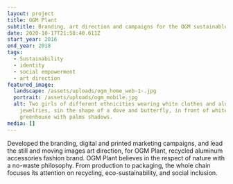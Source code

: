 ```yaml
---
layout: project
title: OGM Plant
subtitle: Branding, art direction and campaigns for the OGM sustainable ecosystems.
date: 2020-10-17T21:58:40.611Z
start_year: 2016
end_year: 2018
tags:
  - Sustainability
  - identity
  - social empowerment
  - art direction
featured_image:
  landscape: /assets/uploads/ogm_home_web-1-.jpg
  portrait: /assets/uploads/ogm_mobile.jpg
  alt: Two girls of different ethnicities wearing white clothes and aluminium
    jewelries, sin the shape of a dove and butterfly, in front of white
    greenhouse with palms shadows.
media: []
---
```

Developed the branding, digital and printed marketing campaigns, and lead the still and moving images art direction, for OGM Plant, recycled aluminum accessories fashion brand. OGM Plant believes in the respect of nature with a no-waste philosophy. From production to packaging, the whole chain focuses its attention on recycling, eco-sustainability, and social inclusion.